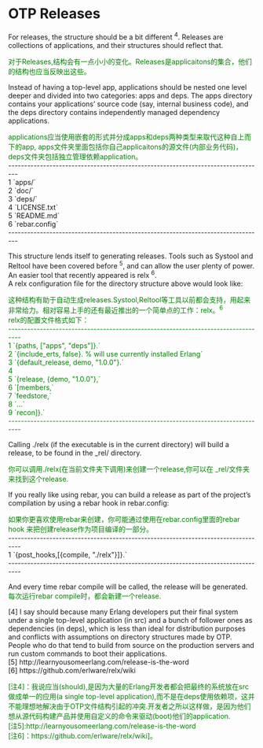 # OTP Releases
For releases, the structure should be a bit different <sup>4</sup>. Releases are collections of applications, and their structures should reflect that.
 <p></p>
 <font color="green">
对于Releases,结构会有一点小小的变化。Releases是applicaitons的集合，他们的结构也应当反映出这些。
</font>
<p></p>
Instead of having a top-level app, applications should be nested one level deeper and divided into two categories: apps and deps. The apps directory contains your applications’ source code (say, internal business code), and the deps directory contains independently managed dependency applications.
<p></p>
<font color="green">
applications应当使用嵌套的形式并分成apps和deps两种类型来取代这种自上而下的app, apps文件夹里面包括你自己applicaitons的源文件(内部业务代码)，deps文件夹包括独立管理依赖application。<br>
</font>
---------------------------------------------------------------------------------<br>
1 `apps/`<br>
2 `doc/`<br>
3 `deps/`<br>
4 `LICENSE.txt`<br>
5 `README.md`<br>
6 `rebar.config`<br>
---------------------------------------------------------------------------------<br>
<p></p>
This structure lends itself to generating releases. Tools such as Systool and Reltool have been covered before <sup>5</sup>, and can allow the user plenty of power. An easier tool that recently appeared is relx <sup>6</sup>.<br>
A relx configuration file for the directory structure above would look like:
<p></p>
<font color="green">
这种结构有助于自动生成releases.Systool,Reltool等工具以前都会支持，用起来非常给力。相对容易上手的还有最近推出的一个简单点的工作：relx。<sup>6</sup><br>
relx的配置文件格式如下：<br>
----------------------------------------------------------------------------------<br>
1 `{paths, ["apps", "deps"]}.`<br>
2 `{include_erts, false}. % will use currently installed Erlang`<br>
3 `{default_release, demo, "1.0.0"}.`<br>
4 <br>
5 `{release, {demo, "1.0.0"},`<br>
6 `[members,`<br>
7 `feedstore,`<br>
8 `...`<br>
9 `recon]}.`<br>
----------------------------------------------------------------------------------<br>
</font>
<p></p>
Calling ./relx (if the executable is in the current directory) will build a release, to be found in the _rel/ directory.
<p></p>
<font color="green">
你可以调用./relx(在当前文件夹下调用)来创建一个release,你可以在 _rel/文件夹来找到这个release.
</font>
<p></p>
If you really like using rebar, you can build a release as part of the project’s compilation by using a rebar hook in rebar.config:
<p></p>
<font color="green">
如果你更喜欢使用rebar来创建，你可能通过使用在rebar.config里面的rebar hook 来把创建release作为项目编译的一部分。<br>
</font>
----------------------------------------------------------------------------------<br>
1 `{post_hooks,[{compile, "./relx"}]}.`<br>
----------------------------------------------------------------------------------<br>
<p></p>
And every time rebar compile will be called, the release will be generated.
<font color="green">
每次运行rebar compile时，都会新建一个release.
</font>
<p></p>
[4] I say should because many Erlang developers put their final system under a single top-level application (in src) and a bunch of follower ones as dependencies (in deps),
which is less than ideal for distribution purposes and conflicts with assumptions on directory structures made by OTP.<br>
 People who do that tend to build from source on the production servers and run custom commands to boot their applications.<br>
[5] http://learnyousomeerlang.com/release-is-the-word<br>
[6] https://github.com/erlware/relx/wiki
<p></p>

<font color="green">
[注4]：我说应当(should),是因为大量的Erlang开发者都会把最终的系统放在src做成单一的应用(a single top-level application),而不是在deps使用依赖项，这并不能理想地解决由于OTP文件结构引起的冲突.开发者之所以这样做，是因为他们想从源代码构建产品并使用自定义的命令来驱动(boot)他们的application.<br>
[注5]:http://learnyousomeerlang.com/release-is-the-word <br>
[注6]：https://github.com/erlware/relx/wiki]。
</font>
